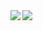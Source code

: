 <a href="https://github.com/tocoteron">
  <img align="left" src="https://github-readme-stats.vercel.app/api?username=OAkimasa&count_private=true&show_icons=true&theme=github_dark" />
</a>
<a href="https://github.com/tocoteron">
  <img align="left" src="https://github-readme-stats.vercel.app/api/top-langs/?username=OAkimasa&layout=compact&theme=github_dark" />
</a>